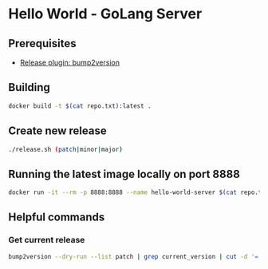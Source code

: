 # Hello World - GoLang Server

## Prerequisites

- [Release plugin: bump2version](https://github.com/c4urself/bump2version)

## Building

```sh
docker build -t $(cat repo.txt):latest .
```

## Create new release

```sh
./release.sh (patch|minor|major)
```
## Running the latest image locally on port 8888

```sh
docker run -it --rm -p 8888:8888 --name hello-world-server $(cat repo.txt)
```

## Helpful commands

### Get current release

```sh
bump2version --dry-run --list patch | grep current_version | cut -d '=' -f2
```